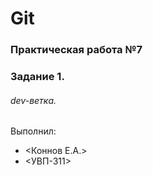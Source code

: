 # Git
### Практическая работа №7
### Задание 1.
###### dev-ветка.
Выполнил:
* <Коннов Е.А.>
* <УВП-311>